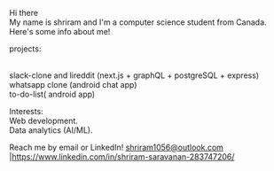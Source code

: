 Hi there 
</br>My name is shriram and I'm a computer science student from Canada. Here's some info about me!

projects:

</br>slack-clone and lireddit (next.js + graphQL + postgreSQL + express)
</br>whatsapp clone (android chat app)
</br>to-do-list( android app)

Interests:
</br>Web development.
</br>Data analytics (AI/ML).

Reach me by email or LinkedIn! shriram1056@outlook.com |https://www.linkedin.com/in/shriram-saravanan-283747206/


